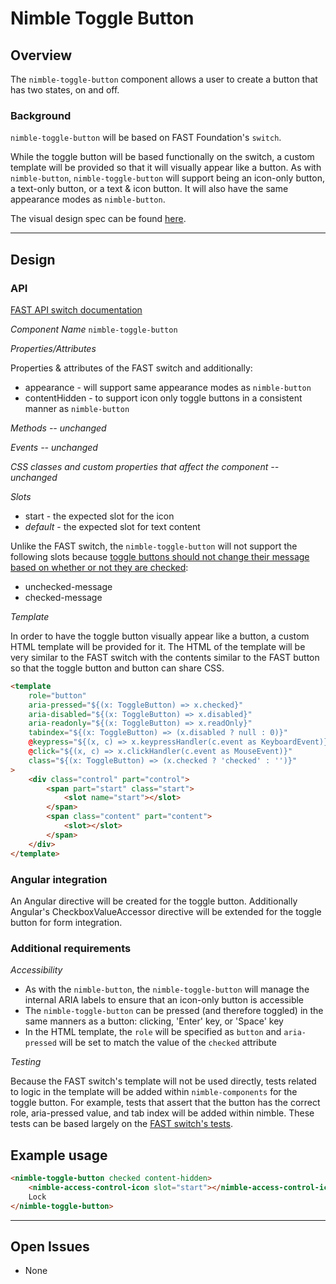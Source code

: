 # Nimble Toggle Button

## Overview

The `nimble-toggle-button` component allows a user to create a button that has two states, on and off.

### Background

`nimble-toggle-button` will be based on FAST Foundation's `switch`.

While the toggle button will be based functionally on the switch, a custom template will be provided so that it will visually appear like a button. As with `nimble-button`, `nimble-toggle-button` will support being an icon-only button, a text-only button, or a text & icon button. It will also have the same appearance modes as `nimble-button`.

The visual design spec can be found [here](https://xd.adobe.com/view/8ce280ab-1559-4961-945c-182955c7780b-d9b1/screen/d022d8af-22f4-4bf2-981c-1dc0c61afece/).

---

## Design

### API

[FAST API switch documentation](https://github.com/microsoft/fast/blob/2cbba7d9ed4900ef2c69d0a9721cc98d742a583d/packages/web-components/fast-foundation/src/switch/switch.spec.md)

_Component Name_ `nimble-toggle-button`

_Properties/Attributes_

Properties & attributes of the FAST switch and additionally:

-   appearance - will support same appearance modes as `nimble-button`
-   contentHidden - to support icon only toggle buttons in a consistent manner as `nimble-button`

_Methods -- unchanged_

_Events -- unchanged_

_CSS classes and custom properties that affect the component -- unchanged_

_Slots_

-   start - the expected slot for the icon
-   _default_ - the expected slot for text content

Unlike the FAST switch, the `nimble-toggle-button` will not support the following slots because [toggle buttons should not change their message based on whether or not they are checked](https://developer.mozilla.org/en-US/docs/Web/Accessibility/ARIA/Attributes/aria-pressed):

-   unchecked-message
-   checked-message

_Template_

In order to have the toggle button visually appear like a button, a custom HTML template will be provided for it. The HTML of the template will be very similar to the FAST switch with the contents similar to the FAST button so that the toggle button and button can share CSS.

```html
<template
    role="button"
    aria-pressed="${(x: ToggleButton) => x.checked}"
    aria-disabled="${(x: ToggleButton) => x.disabled}"
    aria-readonly="${(x: ToggleButton) => x.readOnly}"
    tabindex="${(x: ToggleButton) => (x.disabled ? null : 0)}"
    @keypress="${(x, c) => x.keypressHandler(c.event as KeyboardEvent)}"
    @click="${(x, c) => x.clickHandler(c.event as MouseEvent)}"
    class="${(x: ToggleButton) => (x.checked ? 'checked' : '')}"
>
    <div class="control" part="control">
        <span part="start" class="start">
            <slot name="start"></slot>
        </span>
        <span class="content" part="content">
            <slot></slot>
        </span>
    </div>
</template>
```

### Angular integration

An Angular directive will be created for the toggle button. Additionally Angular's CheckboxValueAccessor directive will be extended for the toggle button for form integration.

### Additional requirements

_Accessibility_

-   As with the `nimble-button`, the `nimble-toggle-button` will manage the internal ARIA labels to ensure that an icon-only button is accessible
-   The `nimble-toggle-button` can be pressed (and therefore toggled) in the same manners as a button: clicking, 'Enter' key, or 'Space' key
-   In the HTML template, the `role` will be specified as `button` and `aria-pressed` will be set to match the value of the `checked` attribute

_Testing_

Because the FAST switch's template will not be used directly, tests related to logic in the template will be added within `nimble-components` for the toggle button. For example, tests that assert that the button has the correct role, aria-pressed value, and tab index will be added within nimble. These tests can be based largely on the [FAST switch's tests](https://github.com/microsoft/fast/blob/2cbba7d9ed4900ef2c69d0a9721cc98d742a583d/packages/web-components/fast-foundation/src/switch/switch.spec.ts).

## Example usage

```html
<nimble-toggle-button checked content-hidden>
    <nimble-access-control-icon slot="start"></nimble-access-control-icon>
    Lock
</nimble-toggle-button>
```

---

## Open Issues

-   None

